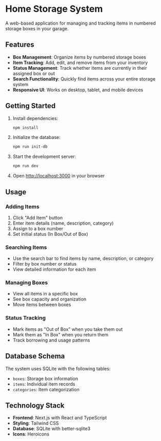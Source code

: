 # Home Storage System

A web-based application for managing and tracking items in numbered storage boxes in your garage.

## Features

- **Box Management**: Organize items by numbered storage boxes
- **Item Tracking**: Add, edit, and remove items from your inventory
- **Status Management**: Track whether items are currently in their assigned box or out
- **Search Functionality**: Quickly find items across your entire storage system
- **Responsive UI**: Works on desktop, tablet, and mobile devices

## Getting Started

1. Install dependencies:
   ```bash
   npm install
   ```

2. Initialize the database:
   ```bash
   npm run init-db
   ```

3. Start the development server:
   ```bash
   npm run dev
   ```

4. Open [http://localhost:3000](http://localhost:3000) in your browser

## Usage

### Adding Items
1. Click "Add Item" button
2. Enter item details (name, description, category)
3. Assign to a box number
4. Set initial status (In Box/Out of Box)

### Searching Items
- Use the search bar to find items by name, description, or category
- Filter by box number or status
- View detailed information for each item

### Managing Boxes
- View all items in a specific box
- See box capacity and organization
- Move items between boxes

### Status Tracking
- Mark items as "Out of Box" when you take them out
- Mark them as "In Box" when you return them
- Track borrowing and usage patterns

## Database Schema

The system uses SQLite with the following tables:
- `boxes`: Storage box information
- `items`: Individual item records
- `categories`: Item categorization

## Technology Stack

- **Frontend**: Next.js with React and TypeScript
- **Styling**: Tailwind CSS
- **Database**: SQLite with better-sqlite3
- **Icons**: Heroicons 